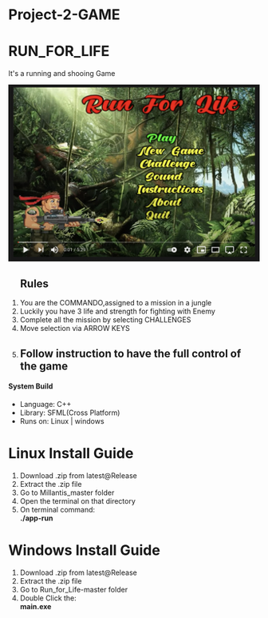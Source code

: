 # Project-2-GAME
# RUN_FOR_LIFE
It's a running and shooing Game

[![GamePlayVideo](thumnail2.png)](http://www.youtube.com/watch?v=OE9-trGWcLA)

<ol>
 <div>
   <h2>Rules</h2>
 <li>You are the COMMANDO,assigned to a mission in a jungle<br/></li>
 <li>Luckily you have 3 life and strength for fighting with Enemy<br/></li>
  <li>Complete all the mission by selecting CHALLENGES</li>
     <li>Move selection via ARROW KEYS</li>
   <li><h2>Follow instruction to have the full control of the game</h2></li>
   

   </ol>
    </div>
    

<div>
  <h4>System Build</h4>
  <ul>
    <li>Language: C++</li>
    <li>Library: SFML(Cross Platform)</li>
    <li>Runs on: Linux | windows</li>
  </ul>
  
 </div>
 
 <div>
  <h1>Linux Install Guide</h1>
  <ol>
    <li>Download .zip from latest@Release</li>
   <li>Extract the .zip file</li>
   <li>Go to Millantis_master folder</li>
   <li>Open the terminal on that directory</li>
   <li>On terminal command:<br/> <b>./app-run</b> </li>
  
    
  </ol>
  
 </div>
 
  <div>
  <h1>Windows Install Guide</h1>
  <ol>
    <li> Download .zip from latest@Release</li>
   <li>Extract the .zip file</li>
   <li>Go to Run_for_Life-master folder</li>
   <li>Double Click the:<br/> <b>main.exe</b> </li>
    
  </ol>
  
 </div>

